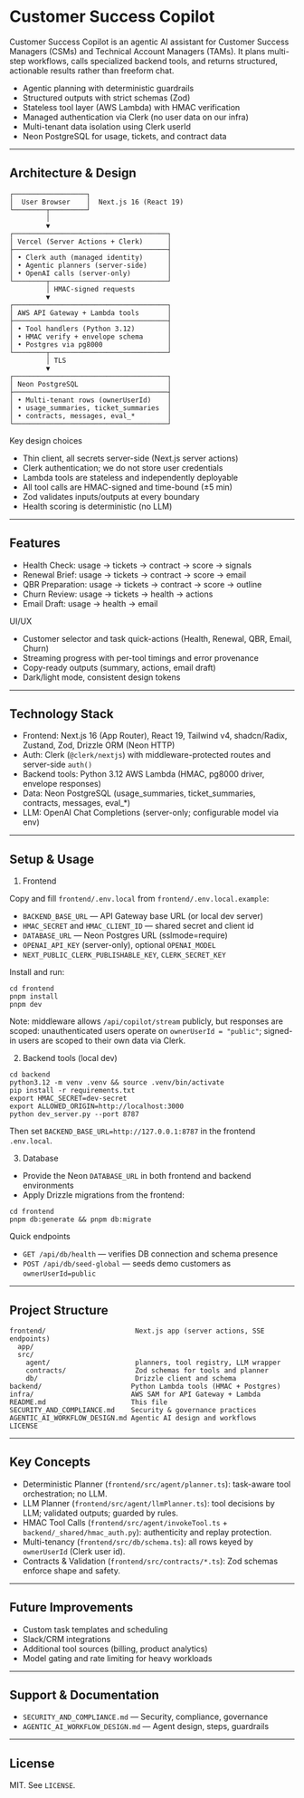 # Customer Success Copilot

Customer Success Copilot is an agentic AI assistant for Customer Success Managers (CSMs) and Technical Account Managers (TAMs). It plans multi-step workflows, calls specialized backend tools, and returns structured, actionable results rather than freeform chat.

- Agentic planning with deterministic guardrails
- Structured outputs with strict schemas (Zod)
- Stateless tool layer (AWS Lambda) with HMAC verification
- Managed authentication via Clerk (no user data on our infra)
- Multi-tenant data isolation using Clerk userId
- Neon PostgreSQL for usage, tickets, and contract data

---

## Architecture & Design

```
┌──────────────────┐
│  User Browser    │  Next.js 16 (React 19)
└────────┬─────────┘
         │
         ▼
┌──────────────────────────────────────┐
│ Vercel (Server Actions + Clerk)      │
├──────────────────────────────────────┤
│ • Clerk auth (managed identity)      │
│ • Agentic planners (server-side)     │
│ • OpenAI calls (server-only)         │
└────────┬─────────────────────────────┘
         │ HMAC-signed requests
         ▼
┌──────────────────────────────────────┐
│ AWS API Gateway + Lambda tools       │
├──────────────────────────────────────┤
│ • Tool handlers (Python 3.12)        │
│ • HMAC verify + envelope schema      │
│ • Postgres via pg8000                │
└────────┬─────────────────────────────┘
         │ TLS
         ▼
┌──────────────────────────────────────┐
│ Neon PostgreSQL                      │
├──────────────────────────────────────┤
│ • Multi-tenant rows (ownerUserId)    │
│ • usage_summaries, ticket_summaries  │
│ • contracts, messages, eval_*        │
└──────────────────────────────────────┘
```

Key design choices

- Thin client, all secrets server-side (Next.js server actions)
- Clerk authentication; we do not store user credentials
- Lambda tools are stateless and independently deployable
- All tool calls are HMAC-signed and time-bound (±5 min)
- Zod validates inputs/outputs at every boundary
- Health scoring is deterministic (no LLM)

---

## Features

- Health Check: usage → tickets → contract → score → signals
- Renewal Brief: usage → tickets → contract → score → email
- QBR Preparation: usage → tickets → contract → score → outline
- Churn Review: usage → tickets → health → actions
- Email Draft: usage → health → email

UI/UX

- Customer selector and task quick-actions (Health, Renewal, QBR, Email, Churn)
- Streaming progress with per-tool timings and error provenance
- Copy-ready outputs (summary, actions, email draft)
- Dark/light mode, consistent design tokens

---

## Technology Stack

- Frontend: Next.js 16 (App Router), React 19, Tailwind v4, shadcn/Radix, Zustand, Zod, Drizzle ORM (Neon HTTP)
- Auth: Clerk (`@clerk/nextjs`) with middleware-protected routes and server-side `auth()`
- Backend tools: Python 3.12 AWS Lambda (HMAC, pg8000 driver, envelope responses)
- Data: Neon PostgreSQL (usage_summaries, ticket_summaries, contracts, messages, eval_*)
- LLM: OpenAI Chat Completions (server-only; configurable model via env)

---

## Setup & Usage

1) Frontend

Copy and fill `frontend/.env.local` from `frontend/.env.local.example`:

- `BACKEND_BASE_URL` — API Gateway base URL (or local dev server)
- `HMAC_SECRET` and `HMAC_CLIENT_ID` — shared secret and client id
- `DATABASE_URL` — Neon Postgres URL (sslmode=require)
- `OPENAI_API_KEY` (server-only), optional `OPENAI_MODEL`
- `NEXT_PUBLIC_CLERK_PUBLISHABLE_KEY`, `CLERK_SECRET_KEY`

Install and run:

```
cd frontend
pnpm install
pnpm dev
```

Note: middleware allows `/api/copilot/stream` publicly, but responses are scoped: unauthenticated users operate on `ownerUserId = "public"`; signed-in users are scoped to their own data via Clerk.

2) Backend tools (local dev)

```
cd backend
python3.12 -m venv .venv && source .venv/bin/activate
pip install -r requirements.txt
export HMAC_SECRET=dev-secret
export ALLOWED_ORIGIN=http://localhost:3000
python dev_server.py --port 8787
```

Then set `BACKEND_BASE_URL=http://127.0.0.1:8787` in the frontend `.env.local`.

3) Database

- Provide the Neon `DATABASE_URL` in both frontend and backend environments
- Apply Drizzle migrations from the frontend:

```
cd frontend
pnpm db:generate && pnpm db:migrate
```

Quick endpoints

- `GET /api/db/health` — verifies DB connection and schema presence
- `POST /api/db/seed-global` — seeds demo customers as `ownerUserId=public`

---

## Project Structure

```
frontend/                      Next.js app (server actions, SSE endpoints)
  app/
  src/
    agent/                     planners, tool registry, LLM wrapper
    contracts/                 Zod schemas for tools and planner
    db/                        Drizzle client and schema
backend/                      Python Lambda tools (HMAC + Postgres)
infra/                        AWS SAM for API Gateway + Lambda
README.md                     This file
SECURITY_AND_COMPLIANCE.md    Security & governance practices
AGENTIC_AI_WORKFLOW_DESIGN.md Agentic AI design and workflows
LICENSE
```

---

## Key Concepts

- Deterministic Planner (`frontend/src/agent/planner.ts`): task-aware tool orchestration; no LLM.
- LLM Planner (`frontend/src/agent/llmPlanner.ts`): tool decisions by LLM; validated outputs; guarded by rules.
- HMAC Tool Calls (`frontend/src/agent/invokeTool.ts` + `backend/_shared/hmac_auth.py`): authenticity and replay protection.
- Multi-tenancy (`frontend/src/db/schema.ts`): all rows keyed by `ownerUserId` (Clerk user id).
- Contracts & Validation (`frontend/src/contracts/*.ts`): Zod schemas enforce shape and safety.

---

## Future Improvements

- Custom task templates and scheduling
- Slack/CRM integrations
- Additional tool sources (billing, product analytics)
- Model gating and rate limiting for heavy workloads

---

## Support & Documentation

- `SECURITY_AND_COMPLIANCE.md` — Security, compliance, governance
- `AGENTIC_AI_WORKFLOW_DESIGN.md` — Agent design, steps, guardrails

---

## License

MIT. See `LICENSE`.


